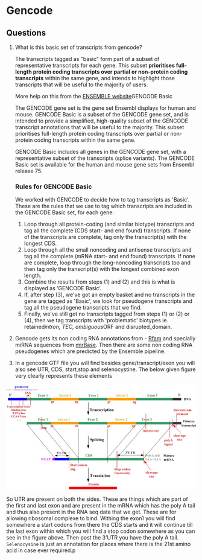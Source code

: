 # Gencode

## Questions

1. What is this basic set of transcripts from gencode?

   The transcripts tagged as "basic" form part of a subset of representative transcripts for each gene. This subset **prioritises full-length protein coding transcripts over partial or non-protein coding transcripts** within the same gene, and intends to highlight those transcripts that will be useful to the majority of users.
   
   More help on this from the [ENSEMBLE website](https://asia.ensembl.org/info/genome/genebuild/transcript_quality_tags.html#basic)GENCODE Basic
   
   The GENCODE gene set is the gene set Ensembl displays for human and  mouse. GENCODE Basic is a subset of the GENCODE gene set, and is  intended to provide a simplified, high-quality subset of the GENCODE  transcript annotations that will be useful to the majority. This subset  prioritises full-length protein coding transcripts over partial or  non-protein coding transcripts within the same gene.
   
   GENCODE Basic includes all genes in the GENCODE gene set, with a  representative subset of the transcripts (splice variants). The GENCODE  Basic set is available for the human and mouse gene sets from Ensembl  release 75.
   
   ### Rules for GENCODE Basic
   
   We worked with GENCODE to decide how to tag transcripts as 'Basic'.  These are the rules that we use to tag which transcripts are included in  the GENCODE Basic set, for each gene:
   
   1. Loop through all protein-coding (and similar biotype) transcripts  and tag all the complete (CDS start- and end found) transcripts. If none  of the transcripts are complete, tag only the transcript(s) with the  longest CDS.
   2. Loop through all the small noncoding and antisense transcripts and  tag all the complete (mRNA start- and end found) transcripts. If none  are complete, loop through the long-noncoding transcripts too and then  tag only the transcript(s) with the longest combined exon length.
   3. Combine the results from steps (1) and (2) and this is what is displayed as ‘GENCODE Basic’.
   4. If, after step (3), we've got an empty basket and no transcripts in  the gene are tagged as 'Basic', we look for pseudogene transcripts and  tag all the pseudogene transcripts that we find.
   5. Finally, we've still got no transcripts tagged from steps (1) or (2)  or (4), then we tag transcripts with 'problematic' biotypes ie.  retained*intron, TEC, ambiguous*ORF and disrupted_domain.



2. Gencode gets its non coding RNA annotations from - [Rfam](http://rfam.xfam.org/) and specially miRNA sequences from [mirBase](http://www.mirbase.org/). Then there are some non coding RNA pseudogenes which are predicted by the Ensemble pipeline.
3. In a gencode GTF file you will find besides gene/transcript/exon you will also see UTR, CDS, start,stop and selenocystine. The below given figure very clearly represents these elements

![img](assets/dna-rna-protein.jpg)

So UTR are present on both the sides. These are things which are part of the first and last exon and are present in the mRNA which has the poly A tail and thus also present in the RNA seq data that we get. These are for allowing ribosomal complexe to bind. Withing the exon1 you will find somewhere a start codons from there the CDS starts and it will continue till the last exon within which you will find a stop codon somewhere as you can see in the figure above. Then post the 3’UTR you have the poly A tail. `Selenocysine` is just an annotation for places where there is the 21st amino acid in case ever required.p